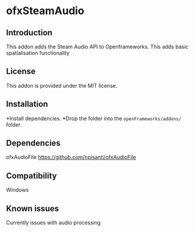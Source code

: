 ofxSteamAudio
=====================================

Introduction
------------
This addon adds the Steam Audio API to Openframeworks. This adds basic spatialisation functionality

License
-------
This addon is provided under the MIT license.

Installation
------------
*Install dependencies.
*Drop the folder into the `openFrameworks/addons/` folder.

Dependencies
------------
ofxAudioFile https://github.com/npisanti/ofxAudioFile

Compatibility
------------
Windows

Known issues
------------
Currently issues with audio processing


